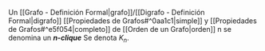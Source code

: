 Un [[Grafo - Definición Formal|grafo]]/[[Digrafo - Definición Formal|digrafo]] [[Propiedades de Grafos#^0aa1c1|simple]] y [[Propiedades de Grafos#^e5f054|completo]] de [[Orden de un Grafo|orden]] n se denomina un ***n-clique***
Se denota $K_n$.

